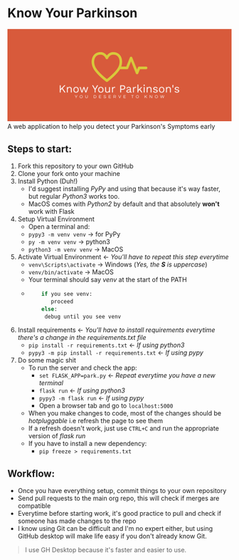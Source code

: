 # Know Your Parkinson
![Banner](https://github.com/Know-your-Parkinson-s/knowyourparkinson/raw/master/app/static/logos/cover.png)
A web application to help you detect your Parkinson's Symptoms early

## Steps to start:
1. Fork this repository to your own GitHub
2. Clone your fork onto your machine
3. Install Python (Duh!)
   - I'd suggest installing _PyPy_ and using that because it's way faster, but regular _Python3_ works too.
   - MacOS comes with _Python2_ by default and that absolutely **won't** work with Flask
4. Setup Virtual Environment
   - Open a terminal and:
   - `pypy3 -m venv venv` -> for PyPy
   - `py -m venv venv` -> python3
   - `python3 -m venv venv` -> MacOS
5. Activate Virtual Environment <- _You'll have to repeat this step everytime_
   - `venv\Scripts\activate` -> Windows (_Yes, the **S** is uppercase_)
   - `venv/bin/activate` -> MacOS
   - Your terminal should say _venv_ at the start of the PATH
   - ``` python
         if you see venv:
            proceed
         else:
          debug until you see venv
     ```
6. Install requirements <- _You'll have to install requirements everytime there's a change in the requirements.txt file_
   - ```pip install -r requirements.txt``` <- _If using python3_
   - ```pypy3 -m pip install -r requirements.txt``` <- _If using pypy_
7. Do some magic shit
   - To run the server and check the app:
     - ```set FLASK_APP=park.py``` <- _Repeat everytime you have a new terminal_
     - ```flask run``` <- _If using python3_
     - ```pypy3 -m flask run``` <- _If using pypy_
     - Open a browser tab and go to ```localhost:5000```
   - When you make changes to code, most of the changes should be _hotpluggable_ i.e refresh the page to see them
   - If a refresh doesn't work, just use ```CTRL+C``` and run the appropriate version of _flask run_ 
   - If you have to install a new dependency:
     - ```pip freeze > requirements.txt```

## Workflow:
- Once you have everything setup, commit things to your own repository
- Send pull requests to the main org repo, this will check if merges are compatible
- Everytime before starting work, it's good practice to pull and check if someone has made changes to the repo
- I know using Git can be difficult and I'm no expert either, but using GitHub desktop will make life easy if you don't already know Git. 
> I use GH Desktop because it's faster and easier to use.
